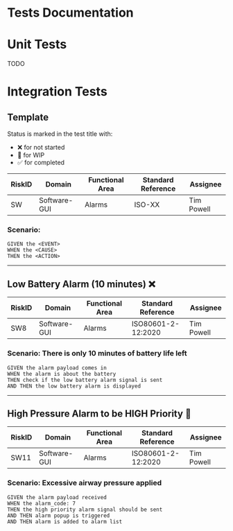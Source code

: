 # Tests Documentation

# Unit Tests

TODO
# Integration Tests
## Template

Status is marked in the test title with:
* :x: for not started
* :large_orange_diamond: for WIP
* :white_check_mark: for completed

RiskID | Domain | Functional Area | Standard Reference | Assignee
------ | ------ | --------------- | ------------------ | --------
SW | Software-GUI | Alarms | ISO-XX | Tim Powell

### Scenario: <EXAMPLE>

    GIVEN the <EVENT>
    WHEN the <CAUSE>
    THEN the <ACTION>

---

## Low Battery Alarm (10 minutes) :x:

RiskID | Domain | Functional Area | Standard Reference | Assignee
------ | ------ | --------------- | ------------------ | --------
SW8 | Software-GUI | Alarms | ISO80601-2-12:2020 | Tim Powell

### Scenario: There is only 10 minutes of battery life left

    GIVEN the alarm payload comes in
    WHEN the alarm is about the battery
    THEN check if the low battery alarm signal is sent
    AND THEN the low battery alarm is displayed

---

## High Pressure Alarm to be HIGH Priority :large_orange_diamond:

RiskID | Domain | Functional Area | Standard Reference | Assignee
------ | ------ | --------------- | ------------------ | --------
SW11 | Software-GUI | Alarms | ISO80601-2-12:2020 | Tim Powell

### Scenario: Excessive airway pressure applied

    GIVEN the alarm payload received
    WHEN the alarm_code: 7
    THEN the high priority alarm signal should be sent
    AND THEN alarm popup is triggered
    AND THEN alarm is added to alarm list
